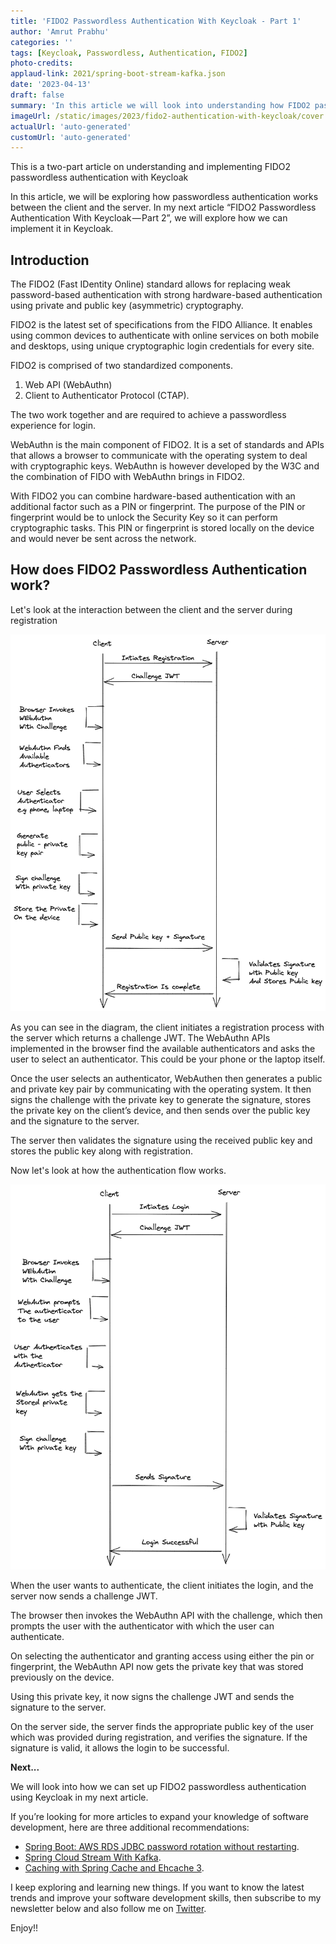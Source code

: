 ```yaml
---
title: 'FIDO2 Passwordless Authentication With Keycloak - Part 1'
author: 'Amrut Prabhu'
categories: ''
tags: [Keycloak, Passwordless, Authentication, FIDO2]
photo-credits:
applaud-link: 2021/spring-boot-stream-kafka.json
date: '2023-04-13'
draft: false
summary: 'In this article we will look into understanding how FIDO2 passwordless authentication works'
imageUrl: /static/images/2023/fido2-authentication-with-keycloak/cover.jpg
actualUrl: 'auto-generated'
customUrl: 'auto-generated'
---
```


This is a two-part article on understanding and implementing FIDO2 passwordless authentication with Keycloak

In this article, we will be exploring how passwordless authentication works between the client and the server. In my next article “FIDO2 Passwordless Authentication With Keycloak — Part 2”, we will explore how we can implement it in Keycloak.

## Introduction

The FIDO2 (Fast IDentity Online) standard allows for replacing weak password-based authentication with strong hardware-based authentication using private and public key (asymmetric) cryptography.

FIDO2 is the latest set of specifications from the FIDO Alliance. It enables using common devices to authenticate with online services on both mobile and desktops, using unique cryptographic login credentials for every site.

FIDO2 is comprised of two standardized components.

1.  Web API (WebAuthn)
2.  Client to Authenticator Protocol (CTAP).

The two work together and are required to achieve a passwordless experience for login.

WebAuthn is the main component of FIDO2. It is a set of standards and APIs that allows a browser to communicate with the operating system to deal with cryptographic keys. WebAuthn is however developed by the W3C and the combination of FIDO with WebAuthn brings in FIDO2.

With FIDO2 you can combine hardware-based authentication with an additional factor such as a PIN or fingerprint. The purpose of the PIN or fingerprint would be to unlock the Security Key so it can perform cryptographic tasks. This PIN or fingerprint is stored locally on the device and would never be sent across the network.

## How does FIDO2 Passwordless Authentication work?

Let's look at the interaction between the client and the server during registration

![FIDO2 Authentication registration](/static/images/2023/fido2-authentication-with-keycloak/FIDO2.png)

As you can see in the diagram, the client initiates a registration process with the server which returns a challenge JWT. The WebAuthn APIs implemented in the browser find the available authenticators and asks the user to select an authenticator. This could be your phone or the laptop itself.

Once the user selects an authenticator, WebAuthen then generates a public and private key pair by communicating with the operating system. It then signs the challenge with the private key to generate the signature, stores the private key on the client’s device, and then sends over the public key and the signature to the server.

The server then validates the signature using the received public key and stores the public key along with registration.

Now let's look at how the authentication flow works.

![FIDO2 Authentication mechanism](/static/images/2023/fido2-authentication-with-keycloak/FIDO2-authentication.png)

When the user wants to authenticate, the client initiates the login, and the server now sends a challenge JWT.

The browser then invokes the WebAuthn API with the challenge, which then prompts the user with the authenticator with which the user can authenticate.

On selecting the authenticator and granting access using either the pin or fingerprint, the WebAuthn API now gets the private key that was stored previously on the device.

Using this private key, it now signs the challenge JWT and sends the signature to the server.

On the server side, the server finds the appropriate public key of the user which was provided during registration, and verifies the signature. If the signature is valid, it allows the login to be successful.

<b> Next...</b>

We will look into how we can set up FIDO2 passwordless authentication using Keycloak in my next article.

If you’re looking for more articles to expand your knowledge of software development, here are three additional recommendations:

- [Spring Boot: AWS RDS JDBC password rotation without restarting](https://refactorfirst.com/spring-boot-aws-rds-jdbc-secrets-rotation-without-restart).
- [Spring Cloud Stream With Kafka](https://refactorfirst.com/spring-cloud-stream-with-kafka-communication).
- [Caching with Spring Cache and Ehcache 3](https://refactorfirst.com/spring-boot-spring-cache-with-ehcache-3).

I keep exploring and learning new things. If you want to know the latest trends and improve your software development skills, then subscribe to my newsletter below and also follow me on [Twitter](https://twitter.com/amrutprabhu42).

Enjoy!!
